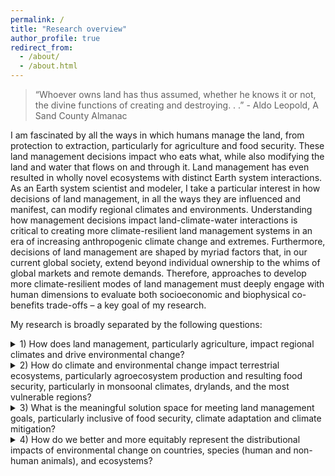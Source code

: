 ```yaml
---
permalink: /
title: "Research overview"
author_profile: true
redirect_from: 
  - /about/
  - /about.html
---
```


> “Whoever owns land has thus assumed, whether he knows it or not, the divine functions of creating and destroying. . .” - Aldo Leopold, A Sand County Almanac

I am fascinated by all the ways in which humans manage the land, from protection to extraction, particularly for agriculture and food security. These land management decisions impact who eats what, while also modifying the land and water that flows on and through it. Land management has even resulted in wholly novel ecosystems with distinct Earth system interactions. As an Earth system scientist and modeler, I take a particular interest in how decisions of land management, in all the ways they are influenced and manifest, can modify regional climates and environments. Understanding how management decisions impact land-climate-water interactions is critical to creating more climate-resilient land management systems in an era of increasing anthropogenic climate change and extremes. Furthermore, decisions of land management are shaped by myriad factors that, in our current global society, extend beyond individual ownership to the whims of global markets and remote demands. Therefore, approaches to develop more climate-resilient modes of land management must deeply engage with human dimensions to evaluate both socioeconomic and biophysical co-benefits trade-offs – a key goal of my research. 

My research is broadly separated by the following questions:

<details>
<summary>1) How does land management, particularly agriculture, impact regional climates and drive environmental change?</summary>
<br>
This is how you dropdown.
</details>

<details>
<summary>2) How do climate and environmental change impact terrestrial ecosystems, particularly agroecosystem production and resulting food security, particularly in monsoonal climates, drylands, and the most vulnerable regions?</summary>
<br>
This is how you dropdown.
</details>

<details>
<summary>3) What is the meaningful solution space for meeting land management goals, particularly inclusive of food security, climate adaptation and climate mitigation?</summary>
<br>
This is how you dropdown.
</details>

<details>
<summary>4) How do we better and more equitably represent the distributional impacts of environmental change on countries, species (human and non-human animals), and ecosystems?</summary>
<br>
This is how you dropdown.
</details>
